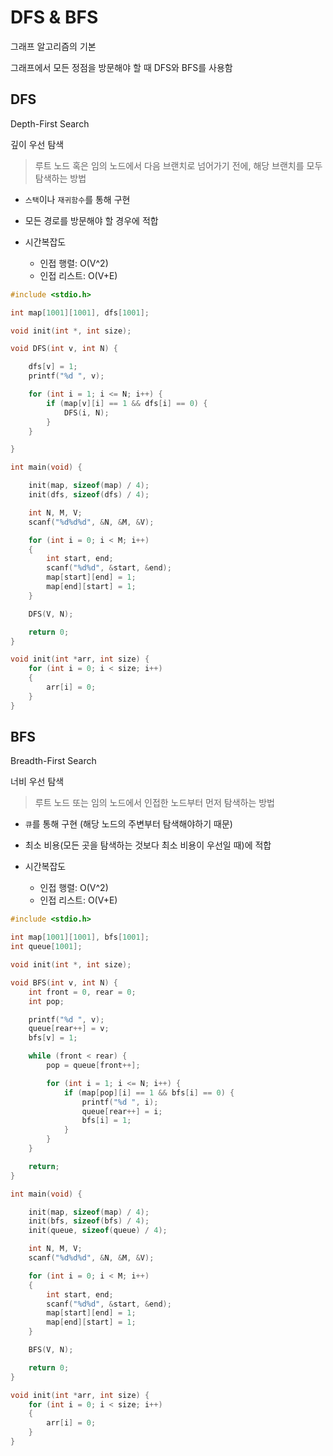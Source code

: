 # DFS & BFS


그래프 알고리즘의 기본

그래프에서 모든 정점을 방문해야 할 때 DFS와 BFS를 사용함

## DFS

Depth-First Search

깊이 우선 탐색

> 루트 노드 혹은 임의 노드에서 다음 브랜치로 넘어가기 전에, 해당 브랜치를 모두 탐색하는 방법

- `스택`이나 `재귀함수`를 통해 구현

- 모든 경로를 방문해야 할 경우에 적합

- 시간복잡도
  - 인접 행렬: O(V^2)
  - 인접 리스트: O(V+E)

```c
#include <stdio.h>

int map[1001][1001], dfs[1001];

void init(int *, int size);

void DFS(int v, int N) {

	dfs[v] = 1;
	printf("%d ", v);

	for (int i = 1; i <= N; i++) {
		if (map[v][i] == 1 && dfs[i] == 0) {
			DFS(i, N);
		}
	}

}

int main(void) {

	init(map, sizeof(map) / 4);
	init(dfs, sizeof(dfs) / 4);

	int N, M, V;
	scanf("%d%d%d", &N, &M, &V);

	for (int i = 0; i < M; i++)
	{
		int start, end;
		scanf("%d%d", &start, &end);
		map[start][end] = 1;
		map[end][start] = 1;
	}

	DFS(V, N);

	return 0;
}

void init(int *arr, int size) {
	for (int i = 0; i < size; i++)
	{
		arr[i] = 0;
	}
}
```


## BFS

Breadth-First Search

너비 우선 탐색

> 루트 노드 또는 임의 노드에서 인접한 노드부터 먼저 탐색하는 방법

- `큐`를 통해 구현 (해당 노드의 주변부터 탐색해야하기 때문)

- 최소 비용(모든 곳을 탐색하는 것보다 최소 비용이 우선일 때)에 적합

- 시간복잡도
  - 인접 행렬: O(V^2)
  - 인접 리스트: O(V+E)


```c
#include <stdio.h>

int map[1001][1001], bfs[1001];
int queue[1001];

void init(int *, int size);

void BFS(int v, int N) {
	int front = 0, rear = 0;
	int pop;

	printf("%d ", v);
	queue[rear++] = v;
	bfs[v] = 1;

	while (front < rear) {
		pop = queue[front++];

		for (int i = 1; i <= N; i++) {
			if (map[pop][i] == 1 && bfs[i] == 0) {
				printf("%d ", i);
				queue[rear++] = i;
				bfs[i] = 1;
			}
		}
	}

	return;
}

int main(void) {

	init(map, sizeof(map) / 4);
	init(bfs, sizeof(bfs) / 4);
	init(queue, sizeof(queue) / 4);

	int N, M, V;
	scanf("%d%d%d", &N, &M, &V);

	for (int i = 0; i < M; i++)
	{
		int start, end;
		scanf("%d%d", &start, &end);
		map[start][end] = 1;
		map[end][start] = 1;
	}

	BFS(V, N);

	return 0;
}

void init(int *arr, int size) {
	for (int i = 0; i < size; i++)
	{
		arr[i] = 0;
	}
}
```